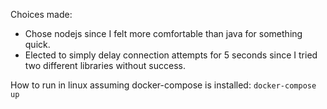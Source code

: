 Choices made:
  * Chose nodejs since I felt more comfortable than java for something quick.
  * Elected to simply delay connection attempts for 5 seconds since I tried two different libraries without success.

How to run in linux assuming docker-compose is installed:
  `docker-compose up`